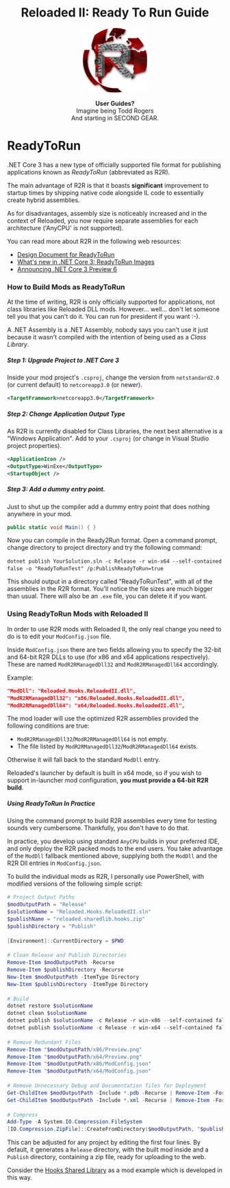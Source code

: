 <div align="center">
	<h1>Reloaded II: Ready To Run Guide</h1>
	<img src="./Images/Reloaded/Reloaded Logo.png" width="150" align="center" />
	<br/> <br/>
	<strong>User Guides?</strong>
	<br/>
    Imagine being Todd Rogers
    <br/>
    And starting in SECOND GEAR.
</div>


# ReadyToRun

.NET Core 3 has a new type of officially supported file format for publishing applications known as *ReadyToRun* (abbreviated as R2R).

The main advantage of R2R is that it boasts **significant** improvement to startup times by shipping native code alongside IL code to essentially create hybrid assemblies.

As for disadvantages, assembly size is noticeably increased and in the context of Reloaded, you now require separate assemblies for each architecture ('AnyCPU' is not supported).

You can read more about R2R in the following web resources:

- [Design Document for ReadyToRun](https://github.com/dotnet/coreclr/blob/master/Documentation/botr/readytorun-overview.md)
- [What's new in .NET Core 3: ReadyToRun Images](https://docs.microsoft.com/en-us/dotnet/core/whats-new/dotnet-core-3-0#readytorun-images)
- [Announcing .NET Core 3 Preview 6](https://devblogs.microsoft.com/dotnet/announcing-net-core-3-0-preview-6/)

### How to Build Mods as ReadyToRun

At the time of writing, R2R is only officially supported for applications, not class libraries like Reloaded DLL mods. However... well... don't let someone tell you that you can't do it. You can run for president if you want :-).

A .NET Assembly is a .NET Assembly, nobody says you can't use it just because it wasn't compiled with the intention of being used as a *Class Library*.

##### Step 1: Upgrade Project to .NET Core 3

Inside your mod project's `.csproj`, change the version from `netstandard2.0` (or current default) to `netcoreapp3.0` (or newer).

```xml
<TargetFramework>netcoreapp3.0</TargetFramework>
```

##### Step 2: Change Application Output Type

As R2R is currently disabled for Class Libraries, the next best alternative is a "Windows Application". Add to your `.csproj` (or change in Visual Studio project properties).

```xml
<ApplicationIcon />
<OutputType>WinExe</OutputType>
<StartupObject />
```

##### Step 3: Add a dummy entry point.
  Just to shut up the compiler add a dummy entry point that does nothing anywhere in your mod.

```csharp
public static void Main() { }
```

Now you can compile in the Ready2Run format.
Open a command prompt, change directory to project directory and try the following command:

`dotnet publish YourSolution.sln -c Release -r win-x64 --self-contained false -o "ReadyToRunTest" /p:PublishReadyToRun=true`

This should output in a directory called "ReadyToRunTest", with all of the assemblies in the R2R format. You'll notice the file sizes are much bigger than usual. There will also be an `.exe` file, you can delete it if you want.

### Using ReadyToRun Mods with Reloaded II

In order to use R2R mods with Reloaded II, the only real change you need to do is to edit your `ModConfig.json` file.

Inside `ModConfig.json` there are two fields allowing you to specify the 32-bit and 64-bit R2R DLLs to use (for x86 and x64 applications respectively). These are named `ModR2RManagedDll32` and `ModR2RManagedDll64` accordingly.

Example:

```json
"ModDll": "Reloaded.Hooks.ReloadedII.dll",
"ModR2RManagedDll32": "x86/Reloaded.Hooks.ReloadedII.dll",
"ModR2RManagedDll64": "x64/Reloaded.Hooks.ReloadedII.dll",
```

The mod loader will use the optimized R2R assemblies provided the following conditions are true:

- `ModR2RManagedDll32`/`ModR2RManagedDll64` is not empty.
- The file listed by `ModR2RManagedDll32`/`ModR2RManagedDll64` exists.

Otherwise it will fall back to the standard `ModDll` entry.

Reloaded's launcher by default is built in x64 mode, so if you wish to support in-launcher mod configuration, **you must provide a 64-bit R2R build**.

##### Using ReadyToRun In Practice

Using the command prompt to build R2R assemblies every time for testing sounds very cumbersome. Thankfully, you don't have to do that.

In practice, you develop using standard `AnyCPU` builds in your preferred IDE, and only deploy the R2R packed mods to the end users. You take advantage of the `ModDll` fallback mentioned above, supplying both the `ModDll` and the R2R Dll entries in `ModConfig.json`.

To build the individual mods as R2R, I personally use PowerShell, with modified versions of the following simple script:

```powershell
# Project Output Paths
$modOutputPath = "Release"
$solutionName = "Reloaded.Hooks.ReloadedII.sln"
$publishName = "reloaded.sharedlib.hooks.zip"
$publishDirectory = "Publish"

[Environment]::CurrentDirectory = $PWD

# Clean Release and Publish Directories
Remove-Item $modOutputPath -Recurse
Remove-Item $publishDirectory -Recurse
New-Item $modOutputPath -ItemType Directory
New-Item $publishDirectory -ItemType Directory

# Build
dotnet restore $solutionName
dotnet clean $solutionName
dotnet publish $solutionName -c Release -r win-x86 --self-contained false -o "$modOutputPath/x86" /p:PublishReadyToRun=true
dotnet publish $solutionName -c Release -r win-x64 --self-contained false -o "$modOutputPath/x64" /p:PublishReadyToRun=true

# Remove Redundant Files
Remove-Item "$modOutputPath/x86/Preview.png"
Remove-Item "$modOutputPath/x64/Preview.png"
Remove-Item "$modOutputPath/x86/ModConfig.json"
Remove-Item "$modOutputPath/x64/ModConfig.json"

# Remove Unnecessary Debug and Documentation files for Deployment
Get-ChildItem $modOutputPath -Include *.pdb -Recurse | Remove-Item -Force -Recurse
Get-ChildItem $modOutputPath -Include *.xml -Recurse | Remove-Item -Force -Recurse

# Compress
Add-Type -A System.IO.Compression.FileSystem
[IO.Compression.ZipFile]::CreateFromDirectory($modOutputPath, "$publishDirectory/$publishName")
```

This can be adjusted for any project by editing the first four lines.
By default, it generates a `Release` directory, with the built mod inside and a `Publish` directory, containing a zip file, ready for uploading to the web.

Consider the [Hooks Shared Library](https://github.com/Sewer56/Reloaded.SharedLib.Hooks) as a mod example which is developed in this way.